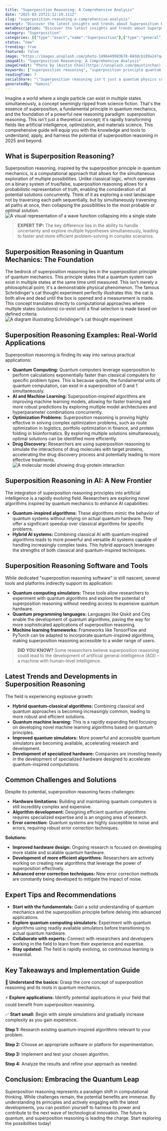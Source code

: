 ```yaml
---
title: "Superposition Reasoning: A Comprehensive Analysis"
date: "2025-03-23T21:12:19.111Z"
slug: "superposition-reasoning-a-comprehensive-analysis"
excerpt: "Discover the latest insights and trends about Superposition Reasoning. This comprehensive guide covers everything you need to know about Superposition Reasoning in 2025."
metaDescription: "Discover the latest insights and trends about Superposition Reasoning. This comprehensive guide covers everything you need to know about Superposition Reas..."
category: "Superposition"
categories: [{"type":"exact","name":"Superposition"},{"type":"general","name":"Computer Science"},{"type":"medium","name":"Artificial Intelligence"},{"type":"specific","name":"Machine Learning"},{"type":"niche","name":"Bayesian Networks"}]
status: "new"
trending: true
featured: false
image: "https://images.unsplash.com/photo-1496449903678-68ddcb189a24?q=85&w=1200&fit=max&fm=webp&auto=compress"
imageAlt: "Superposition Reasoning: A Comprehensive Analysis"
imageCredit: "Photo by [Austin Chan](https://unsplash.com/@austinchan) on Unsplash"
keywords: ["superposition reasoning", "superposition principle quantum mechanics", "superposition reasoning examples", "what is superposition reasoning", "superposition reasoning in AI", "superposition reasoning applications", "learn superposition reasoning", "superposition reasoning tutorial", "buy superposition reasoning book", "superposition reasoning software"]
readingTime: 7
socialShare: "\"Superposition reasoning isn't just a quantum physics concept; it's a revolutionary computational approach poised to reshape AI, optimization, and more.  Prepare for a paradigm shift!\""
generatedBy: "Gemini"
---
```




Imagine a world where a single particle can exist in multiple states simultaneously, a concept seemingly ripped from science fiction.  That's the essence of superposition, a fundamental principle in quantum mechanics, and the foundation of a powerful new reasoning paradigm: superposition reasoning. This isn't just a theoretical concept; it's rapidly transforming fields like artificial intelligence, optimization, and materials science.  This comprehensive guide will equip you with the knowledge and tools to understand, apply, and harness the potential of superposition reasoning in 2025 and beyond.

## What is Superposition Reasoning?

Superposition reasoning, inspired by the superposition principle in quantum mechanics, is a computational approach that allows for the simultaneous exploration of multiple possibilities.  Unlike classical logic, which operates on a binary system of true/false, superposition reasoning allows for a probabilistic representation of truth, enabling the consideration of all potential solutions concurrently.  Think of it as exploring a vast landscape not by traversing each path sequentially, but by simultaneously traversing all paths at once, then collapsing the possibilities to the most probable or optimal solution. ![A visual representation of a wave function collapsing into a single state](https://images.unsplash.com/photo-1451187580459-43490279c0fa?q=85&w=1200&fit=max&fm=webp&auto=compress)

> **EXPERT TIP:**  The key difference lies in the ability to handle uncertainty and explore multiple hypotheses simultaneously, leading to faster and more efficient problem-solving in complex scenarios.

## Superposition Reasoning in Quantum Mechanics: The Foundation

The bedrock of superposition reasoning lies in the superposition principle of quantum mechanics. This principle states that a quantum system can exist in multiple states at the same time until measured.  This isn't merely a philosophical point; it's a demonstrable physical phenomenon.  The famous Schrödinger's cat thought experiment perfectly illustrates this: the cat is both alive and dead until the box is opened and a measurement is made.  This concept translates directly to computational approaches where multiple states (solutions) co-exist until a final selection is made based on defined criteria. ![A diagram illustrating Schrödinger's cat thought experiment](https://images.unsplash.com/photo-1484417894907-623942c8ee29?q=85&w=1200&fit=max&fm=webp&auto=compress)

## Superposition Reasoning Examples: Real-World Applications

Superposition reasoning is finding its way into various practical applications:

* **Quantum Computing:**  Quantum computers leverage superposition to perform calculations exponentially faster than classical computers for specific problem types.  This is because qubits, the fundamental units of quantum computation, can exist in a superposition of 0 and 1 simultaneously.
* **AI and Machine Learning:** Superposition-inspired algorithms are improving machine learning models, allowing for faster training and more robust predictions by exploring multiple model architectures and hyperparameter combinations concurrently.
* **Optimization Problems:**  Superposition reasoning is proving highly effective in solving complex optimization problems, such as route optimization in logistics, portfolio optimization in finance, and protein folding in bioinformatics.  By exploring multiple solutions simultaneously, optimal solutions can be identified more efficiently.
* **Drug Discovery:**  Researchers are using superposition reasoning to simulate the interactions of drug molecules with target proteins, accelerating the drug discovery process and potentially leading to more effective treatments. ![A molecular model showing drug-protein interaction](https://images.unsplash.com/photo-1517976487492-5750f3195933?q=85&w=1200&fit=max&fm=webp&auto=compress)

## Superposition Reasoning in AI:  A New Frontier

The integration of superposition reasoning principles into artificial intelligence is a rapidly evolving field.  Researchers are exploring novel algorithms inspired by quantum mechanics to enhance AI capabilities:

* **Quantum-inspired algorithms:** These algorithms mimic the behavior of quantum systems without relying on actual quantum hardware.  They offer a significant speedup over classical algorithms for specific problems.
* **Hybrid AI systems:** Combining classical AI with quantum-inspired algorithms leads to more powerful and versatile AI systems capable of handling increasingly complex tasks.  This hybrid approach leverages the strengths of both classical and quantum-inspired techniques.

## Superposition Reasoning Software and Tools

While dedicated "superposition reasoning software" is still nascent, several tools and platforms indirectly support its application:

* **Quantum computing simulators:** These tools allow researchers to experiment with quantum algorithms and explore the potential of superposition reasoning without needing access to expensive quantum hardware.
* **Quantum programming languages:**  Languages like Qiskit and Cirq enable the development of quantum algorithms, paving the way for more sophisticated applications of superposition reasoning.
* **Machine learning frameworks:** Frameworks like TensorFlow and PyTorch can be adapted to incorporate quantum-inspired algorithms, making superposition reasoning accessible to a wider range of users.

> **DID YOU KNOW?**  Some researchers believe superposition reasoning could lead to the development of artificial general intelligence (AGI) – a machine with human-level intelligence.

## Latest Trends and Developments in Superposition Reasoning

The field is experiencing explosive growth:

* **Hybrid quantum-classical algorithms:**  Combining classical and quantum approaches is becoming increasingly common, leading to more robust and efficient solutions.
* **Quantum machine learning:** This is a rapidly expanding field focusing on developing novel machine learning algorithms based on quantum principles.
* **Improved quantum simulators:**  More powerful and accessible quantum simulators are becoming available, accelerating research and development.
* **Development of specialized hardware:**  Companies are investing heavily in the development of specialized hardware designed to accelerate quantum-inspired computations.

## Common Challenges and Solutions

Despite its potential, superposition reasoning faces challenges:

* **Hardware limitations:**  Building and maintaining quantum computers is still incredibly complex and expensive.
* **Algorithm development:**  Designing efficient quantum algorithms requires specialized expertise and is an ongoing area of research.
* **Error correction:**  Quantum systems are highly susceptible to noise and errors, requiring robust error correction techniques.

**Solutions:**

* **Improved hardware design:**  Ongoing research is focused on developing more stable and scalable quantum hardware.
* **Development of more efficient algorithms:**  Researchers are actively working on creating new algorithms that leverage the power of superposition effectively.
* **Advanced error correction techniques:**  New error correction methods are constantly being developed to mitigate the impact of noise.

## Expert Tips and Recommendations

* **Start with the fundamentals:**  Gain a solid understanding of quantum mechanics and the superposition principle before delving into advanced applications.
* **Explore quantum computing simulators:**  Experiment with quantum algorithms using readily available simulators before transitioning to actual quantum hardware.
* **Collaborate with experts:**  Connect with researchers and developers working in the field to learn from their experience and expertise.
* **Stay updated:** The field is rapidly evolving, so continuous learning is essential.

## Key Takeaways and Implementation Guide

🔑 **Understand the basics:** Grasp the core concept of superposition reasoning and its roots in quantum mechanics.

⚡ **Explore applications:** Identify potential applications in your field that could benefit from superposition reasoning.

✅ **Start small:** Begin with simple simulations and gradually increase complexity as you gain experience.

**Step 1:** Research existing quantum-inspired algorithms relevant to your problem.

**Step 2:**  Choose an appropriate software or platform for experimentation.

**Step 3:**  Implement and test your chosen algorithm.

**Step 4:** Analyze the results and refine your approach as needed.

## Conclusion: Embracing the Quantum Leap

Superposition reasoning represents a paradigm shift in computational thinking. While challenges remain, the potential benefits are immense. By understanding its principles and actively engaging with the latest developments, you can position yourself to harness its power and contribute to the next wave of technological innovation.  The future is quantum, and superposition reasoning is leading the charge.  Start exploring the possibilities today!




